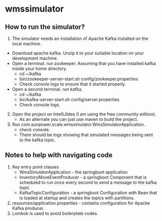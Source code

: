 # wmssimulator

## How to run the simulator?
1. The simulator needs an installation of Apache Kafka installed on the local machine.
- Download apache kafka. Unzip it to your suitable location on your development machine.
- Open a terminal. run zookeeper. Assuming that you have installed kafka inside your home directory. 
  - cd ~/kafka
  - bin/zookeeper-server-start.sh config/zookeeper.properties
  - Check console logs to ensure that it started properly.
- Open a second terminal. run kafka. 
  - cd ~/kafka
  - bin/kafka-server-start.sh config/server.properties
  - Check console logs.

2. Open the project on IntelliJIdea (I am using the free community edition). 
   - As an alternate you can just use maven to build the project.
3. Run com.sunpower.scale.wmssimulator.WmsSimulatorApplication. 
   - check console. 
   - There should be logs showing that simulated messages being sent to the kafka topic. 

## Notes to help with navigating code

1. Key entry point classes
   - WmsSimulatorApplication - the springboot application
   - InventoryMoveEventProducer - a springboot Component that is scheduled to run once every second to send a message to the kafka topic
   - KafkaTopicConfiguration - a springboot Configuration with Bean that is loaded at startup and creates the topics with partitions.
2. resources/application.properties - contains configuration for Apacke Kafka producer.
3. Lombok is used to avoid boilerplate codes. 

   